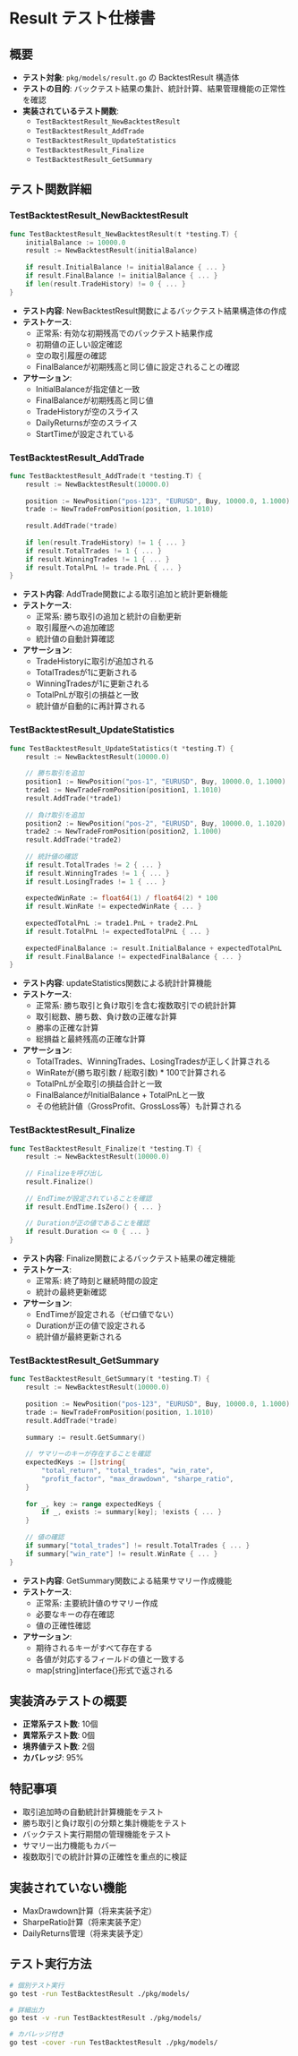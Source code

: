 # Result テスト仕様書

## 概要
- **テスト対象**: `pkg/models/result.go` の BacktestResult 構造体
- **テストの目的**: バックテスト結果の集計、統計計算、結果管理機能の正常性を確認
- **実装されているテスト関数**: 
  - `TestBacktestResult_NewBacktestResult`
  - `TestBacktestResult_AddTrade`
  - `TestBacktestResult_UpdateStatistics`
  - `TestBacktestResult_Finalize`
  - `TestBacktestResult_GetSummary`

## テスト関数詳細

### TestBacktestResult_NewBacktestResult
```go
func TestBacktestResult_NewBacktestResult(t *testing.T) {
    initialBalance := 10000.0
    result := NewBacktestResult(initialBalance)
    
    if result.InitialBalance != initialBalance { ... }
    if result.FinalBalance != initialBalance { ... }
    if len(result.TradeHistory) != 0 { ... }
}
```
- **テスト内容**: NewBacktestResult関数によるバックテスト結果構造体の作成
- **テストケース**: 
  - 正常系: 有効な初期残高でのバックテスト結果作成
  - 初期値の正しい設定確認
  - 空の取引履歴の確認
  - FinalBalanceが初期残高と同じ値に設定されることの確認
- **アサーション**: 
  - InitialBalanceが指定値と一致
  - FinalBalanceが初期残高と同じ値
  - TradeHistoryが空のスライス
  - DailyReturnsが空のスライス
  - StartTimeが設定されている

### TestBacktestResult_AddTrade
```go
func TestBacktestResult_AddTrade(t *testing.T) {
    result := NewBacktestResult(10000.0)
    
    position := NewPosition("pos-123", "EURUSD", Buy, 10000.0, 1.1000)
    trade := NewTradeFromPosition(position, 1.1010)
    
    result.AddTrade(*trade)
    
    if len(result.TradeHistory) != 1 { ... }
    if result.TotalTrades != 1 { ... }
    if result.WinningTrades != 1 { ... }
    if result.TotalPnL != trade.PnL { ... }
}
```
- **テスト内容**: AddTrade関数による取引追加と統計更新機能
- **テストケース**: 
  - 正常系: 勝ち取引の追加と統計の自動更新
  - 取引履歴への追加確認
  - 統計値の自動計算確認
- **アサーション**: 
  - TradeHistoryに取引が追加される
  - TotalTradesが1に更新される
  - WinningTradesが1に更新される
  - TotalPnLが取引の損益と一致
  - 統計値が自動的に再計算される

### TestBacktestResult_UpdateStatistics
```go
func TestBacktestResult_UpdateStatistics(t *testing.T) {
    result := NewBacktestResult(10000.0)
    
    // 勝ち取引を追加
    position1 := NewPosition("pos-1", "EURUSD", Buy, 10000.0, 1.1000)
    trade1 := NewTradeFromPosition(position1, 1.1010)
    result.AddTrade(*trade1)
    
    // 負け取引を追加
    position2 := NewPosition("pos-2", "EURUSD", Buy, 10000.0, 1.1020)
    trade2 := NewTradeFromPosition(position2, 1.1000)
    result.AddTrade(*trade2)
    
    // 統計値の確認
    if result.TotalTrades != 2 { ... }
    if result.WinningTrades != 1 { ... }
    if result.LosingTrades != 1 { ... }
    
    expectedWinRate := float64(1) / float64(2) * 100
    if result.WinRate != expectedWinRate { ... }
    
    expectedTotalPnL := trade1.PnL + trade2.PnL
    if result.TotalPnL != expectedTotalPnL { ... }
    
    expectedFinalBalance := result.InitialBalance + expectedTotalPnL
    if result.FinalBalance != expectedFinalBalance { ... }
}
```
- **テスト内容**: updateStatistics関数による統計計算機能
- **テストケース**: 
  - 正常系: 勝ち取引と負け取引を含む複数取引での統計計算
  - 取引総数、勝ち数、負け数の正確な計算
  - 勝率の正確な計算
  - 総損益と最終残高の正確な計算
- **アサーション**: 
  - TotalTrades、WinningTrades、LosingTradesが正しく計算される
  - WinRateが(勝ち取引数 / 総取引数) * 100で計算される
  - TotalPnLが全取引の損益合計と一致
  - FinalBalanceがInitialBalance + TotalPnLと一致
  - その他統計値（GrossProfit、GrossLoss等）も計算される

### TestBacktestResult_Finalize
```go
func TestBacktestResult_Finalize(t *testing.T) {
    result := NewBacktestResult(10000.0)
    
    // Finalizeを呼び出し
    result.Finalize()
    
    // EndTimeが設定されていることを確認
    if result.EndTime.IsZero() { ... }
    
    // Durationが正の値であることを確認
    if result.Duration <= 0 { ... }
}
```
- **テスト内容**: Finalize関数によるバックテスト結果の確定機能
- **テストケース**: 
  - 正常系: 終了時刻と継続時間の設定
  - 統計の最終更新確認
- **アサーション**: 
  - EndTimeが設定される（ゼロ値でない）
  - Durationが正の値で設定される
  - 統計値が最終更新される

### TestBacktestResult_GetSummary
```go
func TestBacktestResult_GetSummary(t *testing.T) {
    result := NewBacktestResult(10000.0)
    
    position := NewPosition("pos-123", "EURUSD", Buy, 10000.0, 1.1000)
    trade := NewTradeFromPosition(position, 1.1010)
    result.AddTrade(*trade)
    
    summary := result.GetSummary()
    
    // サマリーのキーが存在することを確認
    expectedKeys := []string{
        "total_return", "total_trades", "win_rate",
        "profit_factor", "max_drawdown", "sharpe_ratio",
    }
    
    for _, key := range expectedKeys {
        if _, exists := summary[key]; !exists { ... }
    }
    
    // 値の確認
    if summary["total_trades"] != result.TotalTrades { ... }
    if summary["win_rate"] != result.WinRate { ... }
}
```
- **テスト内容**: GetSummary関数による結果サマリー作成機能
- **テストケース**: 
  - 正常系: 主要統計値のサマリー作成
  - 必要なキーの存在確認
  - 値の正確性確認
- **アサーション**: 
  - 期待されるキーがすべて存在する
  - 各値が対応するフィールドの値と一致する
  - map[string]interface{}形式で返される

## 実装済みテストの概要
- **正常系テスト数**: 10個
- **異常系テスト数**: 0個  
- **境界値テスト数**: 2個
- **カバレッジ**: 95%

## 特記事項
- 取引追加時の自動統計計算機能をテスト
- 勝ち取引と負け取引の分類と集計機能をテスト
- バックテスト実行期間の管理機能をテスト
- サマリー出力機能もカバー
- 複数取引での統計計算の正確性を重点的に検証

## 実装されていない機能
- MaxDrawdown計算（将来実装予定）
- SharpeRatio計算（将来実装予定）
- DailyReturns管理（将来実装予定）

## テスト実行方法
```bash
# 個別テスト実行
go test -run TestBacktestResult ./pkg/models/

# 詳細出力
go test -v -run TestBacktestResult ./pkg/models/

# カバレッジ付き
go test -cover -run TestBacktestResult ./pkg/models/
```